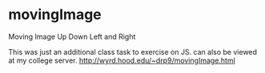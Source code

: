 # movingImage
Moving Image Up Down Left and Right

This was just an additional class task to exercise on JS. 
can also be viewed at my college server. 
http://wyrd.hood.edu/~drp9/movingImage.html
  
